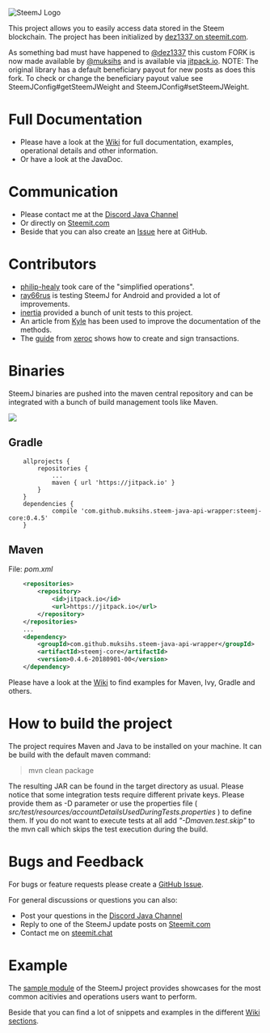 ![SteemJ Logo](https://camo.githubusercontent.com/a325dd7ebceee15b8ca3fd57383c4e8330cc0425/687474703a2f2f696d6775722e636f6d2f784a4c514e31752e706e67)

This project allows you to easily access data stored in the Steem blockchain. The project has been initialized by <a href="https://steemit.com/@dez1337">dez1337 on steemit.com</a>.

As something bad must have happened to <a href="https://steemit.com/@dez1337">@dez1337</a> this custom FORK is now made available by <a href="https://steemit.com/@muksihs">@muksihs</a> and is available via <a href="https://jitpack.io/#muksihs/steem-java-api-wrapper">jitpack.io</a>. NOTE: The original library has a default beneficiary payout for new posts as does this fork. To check or change the beneficiary payout value see SteemJConfig#getSteemJWeight and SteemJConfig#setSteemJWeight.

# Full Documentation
- Please have a look at the [Wiki](https://github.com/marvin-we/steem-java-api-wrapper/wiki) for full documentation, examples, operational details and other information.
- Or have a look at the JavaDoc.

# Communication
- Please contact me at the [Discord Java Channel](https://discord.gg/fsJjr3Q)
- Or directly on [Steemit.com](https://steemit.com/@dez1337)
- Beside that you can also create an [Issue](https://github.com/marvin-we/steem-java-api-wrapper/issues) here at GitHub.

# Contributors
- [philip-healy](https://github.com/philip-healy) took care of the "simplified operations".
- [ray66rus](https://steemit.com/@ray66rus) is testing SteemJ for Android and provided a lot of improvements.
- [inertia](https://steemit.com/@inertia) provided a bunch of unit tests to this project.
- An article from [Kyle](https://steemit.com/@klye) has been used to improve the documentation of the methods.
- The [guide](https://steemit.com/steem/@xeroc/steem-transaction-signing-in-a-nutshell) from [xeroc](https://steemit.com/@xeroc) shows how to create and sign transactions.

# Binaries
SteemJ binaries are pushed into the maven central repository and can be integrated with a bunch of build management tools like Maven.

[![](https://jitpack.io/v/muksihs/steem-java-api-wrapper.svg)](https://jitpack.io/#muksihs/steem-java-api-wrapper)

## Gradle
```Gradle
	allprojects {
		repositories {
			...
			maven { url 'https://jitpack.io' }
		}
	}
    dependencies {
	        compile 'com.github.muksihs.steem-java-api-wrapper:steemj-core:0.4.5'
	}
```

## Maven
File: <i>pom.xml</i>
```Xml
	<repositories>
		<repository>
		    <id>jitpack.io</id>
		    <url>https://jitpack.io</url>
		</repository>
	</repositories>
    ...
	<dependency>
	    <groupId>com.github.muksihs.steem-java-api-wrapper</groupId>
	    <artifactId>steemj-core</artifactId>
	    <version>0.4.6-20180901-00</version>
	</dependency>
```

Please have a look at the [Wiki](https://github.com/marvin-we/steem-java-api-wrapper/wiki/How-to-add-SteemJ-to-your-project) to find examples for Maven, Ivy, Gradle and others.

# How to build the project
The project requires Maven and Java to be installed on your machine. It can be build with the default maven command:

>mvn clean package

The resulting JAR can be found in the target directory as usual. Please notice that some integration tests require different private keys. Please provide them as -D parameter or use the properties file ( *src/test/resources/accountDetailsUsedDuringTests.properties* ) to define them. If you do not want to execute tests at all add *"-Dmaven.test.skip"* to the mvn call which skips the test execution during the build.

# Bugs and Feedback
For bugs or feature requests please create a [GitHub Issue](https://github.com/marvin-we/steem-java-api-wrapper/issues). 

For general discussions or questions you can also:
* Post your questions in the [Discord Java Channel](https://discord.gg/fsJjr3Q)
* Reply to one of the SteemJ update posts on [Steemit.com](https://steemit.com/@dez1337)
* Contact me on [steemit.chat](https://steemit.chat/channel/dev)

# Example
The [sample module](https://github.com/marvin-we/steem-java-api-wrapper/tree/master/sample) of the SteemJ project provides showcases for the most common acitivies and operations users want to perform. 

Beside that you can find a lot of snippets and examples in the different [Wiki sections](https://github.com/marvin-we/steem-java-api-wrapper/wiki).  
